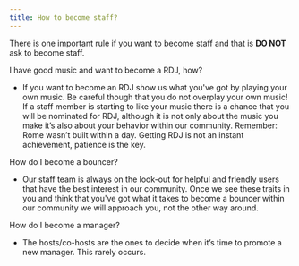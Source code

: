 ```yaml
---
title: How to become staff?
---
```

There is one important rule if you want to become staff and that is **DO NOT** ask to become staff.

I have good music and want to become a RDJ, how?

* If you want to become an RDJ show us what you've got by playing your own music. Be careful though that you do not overplay your own music! If a staff member is starting to like your music there is a chance that you will be nominated for RDJ, although it is not only about the music you make it’s also about your behavior within our community. Remember: Rome wasn’t built within a day. Getting RDJ is not an instant achievement, patience is the key.

How do I become a bouncer?

* Our staff team is always on the look-out for helpful and friendly users that have the best interest in our community. Once we see these traits in you and think that you've got what it takes to become a bouncer within our community we will approach you, not the other way around.

How do I become a manager?

* The hosts/co-hosts are the ones to decide when it’s time to promote a new manager. This rarely occurs.
